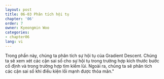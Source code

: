 ```yaml
---
layout: post
title: 06-03 Phân tích hội tụ
chapter: '06'
order: 7
owner: Kyeongmin Woo
categories:
- chapter06
lang: vi
---
```


Trong phần này, chúng ta phân tích sự hội tụ của Gradient Descent. Chúng ta sẽ xem xét các cận sai số cho sự hội tụ trong trường hợp kích thước bước cố định và trong trường hợp tìm kiếm lùi. Ngoài ra, chúng ta sẽ phân tích các cận sai số khi điều kiện lồi mạnh được thỏa mãn."